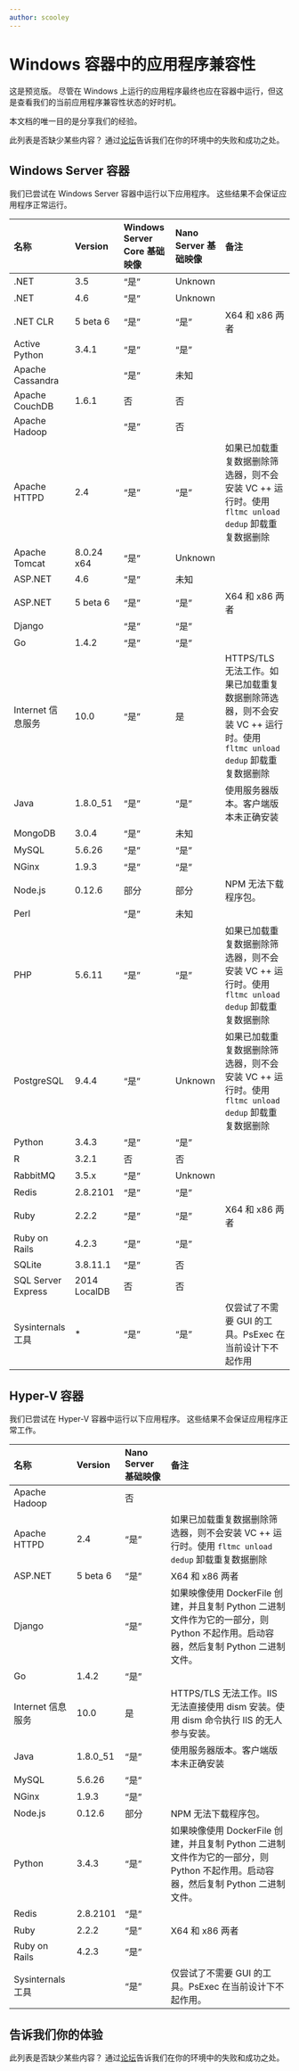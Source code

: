 ```yaml
---
author: scooley
---
```


# Windows 容器中的应用程序兼容性

这是预览版。 尽管在 Windows 上运行的应用程序最终也应在容器中运行，但这是查看我们的当前应用程序兼容性状态的好时机。

本文档的唯一目的是分享我们的经验。

此列表是否缺少某些内容？ 通过[论坛](https://social.msdn.microsoft.com/Forums/en-US/home?forum=windowscontainers)告诉我们在你的环境中的失败和成功之处。

## Windows Server 容器

我们已尝试在 Windows Server 容器中运行以下应用程序。 这些结果不会保证应用程序正常运行。

| **名称**| **Version**| **Windows Server Core 基础映像**| **Nano Server 基础映像**| **备注**|
|:-----|:-----|:-----|:-----|:-----|
| .NET| 3.5| “是”| Unknown| |
| .NET| 4.6| “是”| Unknown| |
| .NET CLR| 5 beta 6| “是”| “是”| X64 和 x86 两者|
| Active Python| 3.4.1| “是”| “是”| |
| Apache Cassandra| | “是”| 未知|
| Apache CouchDB| 1.6.1| 否| 否| |
| Apache Hadoop| | “是”| 否| |
| Apache HTTPD| 2.4| “是”| “是”| 如果已加载重复数据删除筛选器，则不会安装 VC ++ 运行时。使用 `fltmc unload dedup` 卸载重复数据删除|
| Apache Tomcat| 8.0.24 x64| “是”| Unknown| |
| ASP.NET| 4.6| “是”| 未知| |
| ASP.NET| 5 beta 6| “是”| “是”| X64 和 x86 两者|
| Django| | “是”| “是”| |
| Go| 1.4.2| “是”| “是”| |
| Internet 信息服务| 10.0| “是”| 是| HTTPS/TLS 无法工作。如果已加载重复数据删除筛选器，则不会安装 VC ++ 运行时。使用 `fltmc unload dedup` 卸载重复数据删除|
| Java| 1.8.0_51| “是”| “是”| 使用服务器版本。客户端版本未正确安装|
| MongoDB| 3.0.4| “是”| 未知| |
| MySQL| 5.6.26| “是”| “是”| |
| NGinx| 1.9.3| “是”| “是”| |
| Node.js| 0.12.6| 部分| 部分| NPM 无法下载程序包。|
| Perl| | “是”| 未知| |
| PHP| 5.6.11| “是”| “是”| 如果已加载重复数据删除筛选器，则不会安装 VC ++ 运行时。使用 `fltmc unload dedup` 卸载重复数据删除|
| PostgreSQL| 9.4.4| “是”| Unknown| 如果已加载重复数据删除筛选器，则不会安装 VC ++ 运行时。使用 `fltmc unload dedup` 卸载重复数据删除|
| Python| 3.4.3| “是”| “是”| |
| R| 3.2.1| 否| 否| |
| RabbitMQ| 3.5.x| “是”| Unknown| |
| Redis| 2.8.2101| “是”| “是”| |
| Ruby| 2.2.2| “是”| “是”| X64 和 x86 两者|
| Ruby on Rails| 4.2.3| “是”| “是”| |
| SQLite| 3.8.11.1| “是”| 否| |
| SQL Server Express| 2014 LocalDB| 否| 否| |
| Sysinternals 工具| *| “是”| “是”| 仅尝试了不需要 GUI 的工具。PsExec 在当前设计下不起作用|

## Hyper-V 容器

我们已尝试在 Hyper-V 容器中运行以下应用程序。 这些结果不会保证应用程序正常工作。

| **名称**| **Version**| **Nano Server 基础映像**| **备注**|
|:-----|:-----|:-----|:-----|
| Apache Hadoop| | 否| |
| Apache HTTPD| 2.4| “是”| 如果已加载重复数据删除筛选器，则不会安装 VC ++ 运行时。使用 `fltmc unload dedup` 卸载重复数据删除|
| ASP.NET| 5 beta 6| “是”| X64 和 x86 两者|
| Django| | “是”| 如果映像使用 DockerFile 创建，并且复制 Python 二进制文件作为它的一部分，则 Python 不起作用。启动容器，然后复制 Python 二进制文件。|
| Go| 1.4.2| “是”| |
| Internet 信息服务| 10.0| 是| HTTPS/TLS 无法工作。IIS 无法直接使用 dism 安装。使用 dism 命令执行 IIS 的无人参与安装。|
| Java| 1.8.0_51| “是”| 使用服务器版本。客户端版本未正确安装|
| MySQL| 5.6.26| “是”| |
| NGinx| 1.9.3| “是”| |
| Node.js| 0.12.6| 部分| NPM 无法下载程序包。|
| Python| 3.4.3| “是”| 如果映像使用 DockerFile 创建，并且复制 Python 二进制文件作为它的一部分，则 Python 不起作用。启动容器，然后复制 Python 二进制文件。|
| Redis| 2.8.2101| “是”| |
| Ruby| 2.2.2| “是”| X64 和 x86 两者|
| Ruby on Rails| 4.2.3| “是”| |
| Sysinternals 工具| | “是”| 仅尝试了不需要 GUI 的工具。PsExec 在当前设计下不起作用。|

## 告诉我们你的体验

此列表是否缺少某些内容？ 通过[论坛](https://social.msdn.microsoft.com/Forums/en-US/home?forum=windowscontainers)告诉我们在你的环境中的失败和成功之处。






<!--HONumber=Mar16_HO2-->


